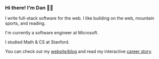 ### Hi there! I'm Dan 👋🏽

I write full-stack software for the web. I like building on the web, mountain sports, and reading.

I'm currently a software engineer at Microsoft.

I studied Math & CS at Stanford.

You can check out my [website/blog](https://www.isaza.dev/) and read my interactive [career story](https://www.isaza.dev/career).


<!--
**danisaza/danisaza** is a ✨ _special_ ✨ repository because its `README.md` (this file) appears on your GitHub profile.

Here are some ideas to get you started:

- 🔭 I’m currently working on ...
- 🌱 I’m currently learning ...
- 👯 I’m looking to collaborate on ...
- 🤔 I’m looking for help with ...
- 💬 Ask me about ...
- 📫 How to reach me: ...
- 😄 Pronouns: ...
- ⚡ Fun fact: ...
-->
